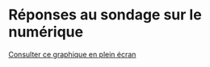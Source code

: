 # Réponses au sondage sur le numérique

[Consulter ce graphique en plein écran](https://public.flourish.studio/visualisation/2674862/)
<div class="flourish-embed flourish-scatter" data-src="visualisation/2674862" data-url="https://flo.uri.sh/visualisation/2674862/embed" data-height="600px"><script src="https://public.flourish.studio/resources/embed.js"></script></div>
